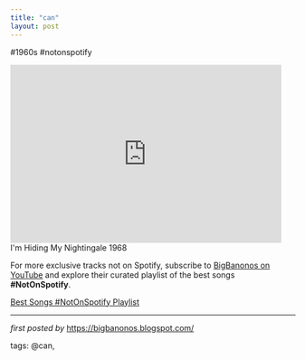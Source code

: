 ```yaml
---
title: "can"
layout: post
---
```

#1960s #notonspotify <br />
<iframe width="95%" height="315" src="https://www.youtube.com/embed/A-moq-HjQpo?list=PLtuNtuTatqI0ey4ZPQmrIFPup2R9TW1JA" frameborder="0" allowfullscreen></iframe><br />
I'm Hiding My Nightingale 1968

<!--Subscribe and Playlist Links-->
<div>
    <p>For more exclusive tracks not on Spotify, subscribe to <a href="https://www.youtube.com/@BigBanonos" target="_blank">BigBanonos on YouTube</a> and explore their curated playlist of the best songs <strong>#NotOnSpotify</strong>.</p>
    <p><a href="https://www.youtube.com/playlist?list=PLtuNtuTatqI0kFahUCbtbfenC_ET5O_tr" target="_blank">Best Songs #NotOnSpotify Playlist<br /></a></p></div>

<hr />

<p><em>first posted by</em> <a href="https://bigbanonos.blogspot.com/" rel="noopener" target="_new">https://bigbanonos.blogspot.com/</a></p>

<p>tags: @can,</p>
